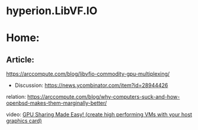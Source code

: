 # hyperion.LibVF.IO

# Home:

## Article:
https://arccompute.com/blog/libvfio-commodity-gpu-multiplexing/
- Discussion: https://news.ycombinator.com/item?id=28944426

relation: https://arccompute.com/blog/why-computers-suck-and-how-openbsd-makes-them-marginally-better/

video: [GPU Sharing Made Easy! (create high performing VMs with your host graphics card)](https://youtu.be/8pVrTyLqV_I)
